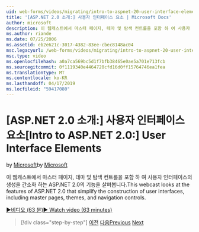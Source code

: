 ```yaml
---
uid: web-forms/videos/migrating/intro-to-aspnet-20-user-interface-elements
title: '[ASP.NET 2.0 소개:] 사용자 인터페이스 요소 | Microsoft Docs'
author: microsoft
description: 이 웹캐스트에서 마스터 페이지, 테마 및 탐색 컨트롤을 포함 하 여 사용자 인터페이스의 생성을 간소화 하는 ASP.NET 2.0의 기능을 살펴봅니다.
ms.author: riande
ms.date: 07/25/2006
ms.assetid: eb2e621c-3017-4382-83ee-cbec8148ac04
msc.legacyurl: /web-forms/videos/migrating/intro-to-aspnet-20-user-interface-elements
msc.type: video
ms.openlocfilehash: a0a7ca569bc5d1f7bfb38465e0ae5a701e713fcb
ms.sourcegitcommit: 0f1119340e4464720cfd16d0ff15764746ea1fea
ms.translationtype: MT
ms.contentlocale: ko-KR
ms.lasthandoff: 04/17/2019
ms.locfileid: "59417080"
---
```

# <a name="intro-to-aspnet-20-user-interface-elements"></a><span data-ttu-id="e145b-103">[ASP.NET 2.0 소개:] 사용자 인터페이스 요소</span><span class="sxs-lookup"><span data-stu-id="e145b-103">[Intro to ASP.NET 2.0:] User Interface Elements</span></span>

<span data-ttu-id="e145b-104">by [Microsoft](https://github.com/microsoft)</span><span class="sxs-lookup"><span data-stu-id="e145b-104">by [Microsoft](https://github.com/microsoft)</span></span>

<span data-ttu-id="e145b-105">이 웹캐스트에서 마스터 페이지, 테마 및 탐색 컨트롤을 포함 하 여 사용자 인터페이스의 생성을 간소화 하는 ASP.NET 2.0의 기능을 살펴봅니다.</span><span class="sxs-lookup"><span data-stu-id="e145b-105">This webcast looks at the features of ASP.NET 2.0 that simplify the construction of user interfaces, including master pages, themes, and navigation controls.</span></span>

[<span data-ttu-id="e145b-106">&#9654;비디오 (63 분)</span><span class="sxs-lookup"><span data-stu-id="e145b-106">&#9654; Watch video (63 minutes)</span></span>](https://channel9.msdn.com/Blogs/ASP-NET-Site-Videos/intro-to-aspnet-20-user-interface-elements)

> [!div class="step-by-step"]
> <span data-ttu-id="e145b-107">[이전](intro-to-aspnet-20-aspnet-20-fundamentals.md)
> [다음](migrating-from-classic-asp-to-aspnet.md)</span><span class="sxs-lookup"><span data-stu-id="e145b-107">[Previous](intro-to-aspnet-20-aspnet-20-fundamentals.md)
[Next](migrating-from-classic-asp-to-aspnet.md)</span></span>
